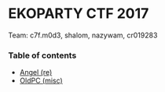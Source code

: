 # EKOPARTY CTF 2017

Team: c7f.m0d3, shalom, nazywam, cr019283

### Table of contents

* [Angel (re)](angel)
* [OldPC (misc)](oldpc)
